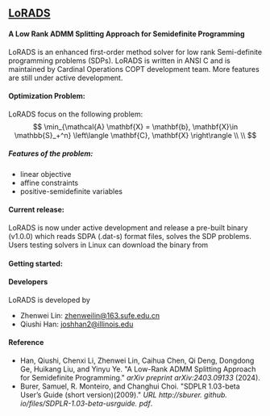 ## **[LoRADS](https://github.com/COPT-Public/LoRADS)**

#### A Low Rank ADMM Splitting Approach for Semidefinite Programming

LoRADS is an enhanced first-order method solver for low rank Semi-definite programming problems (SDPs). LoRADS is written in ANSI C and is maintained by Cardinal Operations COPT development team. More features are still under active development.



#### Optimization Problem:

LoRADS focus on the following problem:
$$
\min_{\mathcal{A} \mathbf{X} = \mathbf{b}, \mathbf{X}\in \mathbb{S}_+^n} \left\langle \mathbf{C}, \mathbf{X} \right\rangle  \\
  \\
$$

##### Features of the problem:

- linear objective
- affine constraints
- positive-semidefinite variables



#### Current release:

LoRADS is now under active development and release a pre-built binary (v1.0.0) which reads SDPA (.dat-s) format files, solves the SDP problems. Users testing solvers in Linux can download the binary from



#### Getting started:



#### Developers

LoRADS is developed by 

- Zhenwei Lin: zhenweilin@163.sufe.edu.cn
- Qiushi Han: joshhan2@illinois.edu



#### Reference

- Han, Qiushi, Chenxi Li, Zhenwei Lin, Caihua Chen, Qi Deng, Dongdong Ge, Huikang Liu, and Yinyu Ye. "A Low-Rank ADMM Splitting Approach for Semidefinite Programming." *arXiv preprint arXiv:2403.09133* (2024).
- Burer, Samuel, R. Monteiro, and Changhui Choi. "SDPLR 1.03-beta User’s Guide (short version)(2009)." *URL http://sburer. github. io/files/SDPLR-1.03-beta-usrguide. pdf*.











